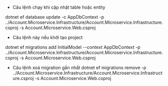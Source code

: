 - Câu lệnh chạy khi cập nhật table hoặc entity

dotnet ef database update -c AppDbContext -p ../Account.Microservice.Infrastructure/Account.Microservice.Infrastructure.csproj -s Account.Microservice.Web.csproj

- Câu lệnh này nếu khởi tạo project

dotnet ef migrations add InitialModel --context AppDbContext -p ../Account.Microservice.Infrastructure/Account.Microservice.Infrastructure.csproj -s Account.Microservice.Web.csproj


- Câu lệnh xoá migration gần nhất
dotnet ef migrations remove -p ../Account.Microservice.Infrastructure/Account.Microservice.Infrastructure.csproj -s Account.Microservice.Web.csproj